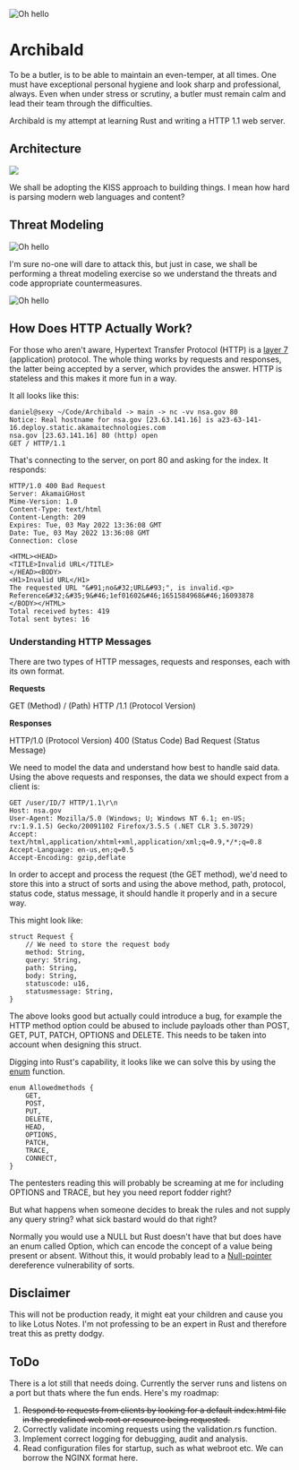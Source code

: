 ![Oh hello](img/isay.png)

# Archibald

To be a butler, is to be able to maintain an even-temper, at all times. One must have exceptional personal hygiene and look sharp and professional, always. Even when under stress or scrutiny, a butler must remain calm and lead their team through the difficulties.

Archibald is my attempt at learning Rust and writing a HTTP 1.1 web server.

## Architecture

![](img/architecture.png)

We shall be adopting the KISS approach to building things. I mean how hard is parsing modern web languages and content?

## Threat Modeling

![Oh hello](img/architecture2.png)

I'm sure no-one will dare to attack this, but just in case, we shall be performing a threat modeling exercise so we understand the threats and code appropriate countermeasures.

![Oh hello](img/threats.png)

## How Does HTTP Actually Work?

For those who aren't aware, Hypertext Transfer Protocol (HTTP) is a [layer 7](https://en.wikipedia.org/wiki/OSI_model) (application) protocol. The whole thing works by requests and responses, the latter being accepted by a server, which provides the answer. HTTP is stateless and this makes it more fun in a way.

It all looks like this:

```
daniel@sexy ~/Code/Archibald -> main -> nc -vv nsa.gov 80
Notice: Real hostname for nsa.gov [23.63.141.16] is a23-63-141-16.deploy.static.akamaitechnologies.com
nsa.gov [23.63.141.16] 80 (http) open
GET / HTTP/1.1
```

That's connecting to the server, on port 80 and asking for the index. It responds:

```
HTTP/1.0 400 Bad Request
Server: AkamaiGHost
Mime-Version: 1.0
Content-Type: text/html
Content-Length: 209
Expires: Tue, 03 May 2022 13:36:08 GMT
Date: Tue, 03 May 2022 13:36:08 GMT
Connection: close

<HTML><HEAD>
<TITLE>Invalid URL</TITLE>
</HEAD><BODY>
<H1>Invalid URL</H1>
The requested URL "&#91;no&#32;URL&#93;", is invalid.<p>
Reference&#32;&#35;9&#46;1ef01602&#46;1651584968&#46;16093878
</BODY></HTML>
Total received bytes: 419
Total sent bytes: 16
```

### Understanding HTTP Messages

There are two types of HTTP messages, requests and responses, each with its own format.

**Requests**

GET (Method)
/ (Path)
HTTP /1.1 (Protocol Version)

**Responses**

HTTP/1.0 (Protocol Version)
400 (Status Code)
Bad Request (Status Message)

We need to model the data and understand how best to handle said data.
Using the above requests and responses, the data we should expect from a client is:

```
GET /user/ID/7 HTTP/1.1\r\n
Host: nsa.gov
User-Agent: Mozilla/5.0 (Windows; U; Windows NT 6.1; en-US; rv:1.9.1.5) Gecko/20091102 Firefox/3.5.5 (.NET CLR 3.5.30729)
Accept: text/html,application/xhtml+xml,application/xml;q=0.9,*/*;q=0.8
Accept-Language: en-us,en;q=0.5
Accept-Encoding: gzip,deflate
```

In order to accept and process the request (the GET method), we'd need to store this into a struct of sorts and using the above method, path, protocol, status code, status message, it should handle it properly and in a secure way.

This might look like:

```
struct Request {
    // We need to store the request body
    method: String,
    query: String,
    path: String,
    body: String,
    statuscode: u16,
    statusmessage: String,
}
```

The above looks good but actually could introduce a bug, for example the HTTP method option could be abused to include payloads other than POST, GET, PUT, PATCH, OPTIONS and DELETE. This needs to be taken into account when designing this struct.

Digging into Rust's capability, it looks like we can solve this by using the [enum](https://doc.rust-lang.org/book/ch06-01-defining-an-enum.html) function.

```
enum Allowedmethods {
    GET,
    POST,
    PUT,
    DELETE,
    HEAD,
    OPTIONS,
    PATCH,
    TRACE,
    CONNECT,
}
```

The pentesters reading this will probably be screaming at me for including OPTIONS and TRACE, but hey you need report fodder right?

But what happens when someone decides to break the rules and not supply any query string? what sick bastard would do that right?

Normally you would use a NULL but Rust doesn't have that but does have an enum called Option, which can encode the concept of a value being present or absent. Without this, it would probably lead to a [Null-pointer](https://owasp.org/www-community/vulnerabilities/Null_Dereference) dereference vulnerability of sorts.

## Disclaimer

This will not be production ready, it might eat your children and cause you to like Lotus Notes. I'm not professing to be an expert in Rust and therefore treat this as pretty dodgy.

## ToDo

There is a lot still that needs doing. Currently the server runs and listens on a port but thats where the fun ends. Here's my roadmap:

1. ~~Respond to requests from clients by looking for a default index.html file in the predefined web root or resource being requested.~~
2. Correctly validate incoming requests using the validation.rs function.
3. Implement correct logging for debugging, audit and analysis.
4. Read configuration files for startup, such as what webroot etc. We can borrow the NGINX format here.

